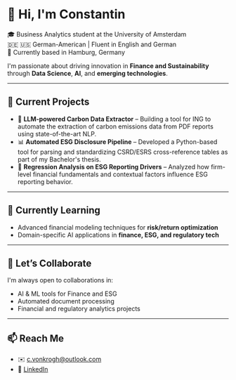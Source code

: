 # 👋 Hi, I'm Constantin 

🎓 Business Analytics student at the University of Amsterdam  
🇩🇪 🇺🇸 German-American | Fluent in English and German  
📍 Currently based in Hamburg, Germany  

I'm passionate about driving innovation in **Finance and Sustainability** through **Data Science**, **AI**, and **emerging technologies**.

---

## 🔭 Current Projects
- 🤖 **LLM-powered Carbon Data Extractor** – Building a tool for ING to automate the extraction of carbon emissions data from PDF reports using state-of-the-art NLP.
- 📊 **Automated ESG Disclosure Pipeline** – Developed a Python-based tool for parsing and standardizing CSRD/ESRS cross-reference tables as part of my Bachelor's thesis.
- 🧮 **Regression Analysis on ESG Reporting Drivers** – Analyzed how firm-level financial fundamentals and contextual factors influence ESG reporting behavior.

---

## 🌱 Currently Learning
- Advanced financial modeling techniques for **risk/return optimization**  
- Domain-specific AI applications in **finance, ESG, and regulatory tech**

---

## 🤝 Let’s Collaborate
I'm always open to collaborations in:
- AI & ML tools for Finance and ESG
- Automated document processing
- Financial and regulatory analytics projects

---

## 📫 Reach Me
- ✉️ [c.vonkrogh@outlook.com](mailto:c.vonkrogh@outlook.com)
- 💼 [LinkedIn](https://www.linkedin.com/in/constantin-von-krogh/)

